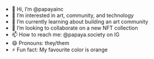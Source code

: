 - 👋 Hi, I’m @papayainc
- 👀 I’m interested in art, community, and technology
- 🌱 I’m currently learning about building an art community
- 💞️ I’m looking to collaborate on a new NFT collection
- 📫 How to reach me: @papaya.society on IG
- 😄 Pronouns: they/them
- ⚡ Fun fact: My favourite color is orange

<!---
papayainc/papayainc is a ✨ special ✨ repository because its `README.md` (this file) appears on your GitHub profile.
You can click the Preview link to take a look at your changes.
--->
